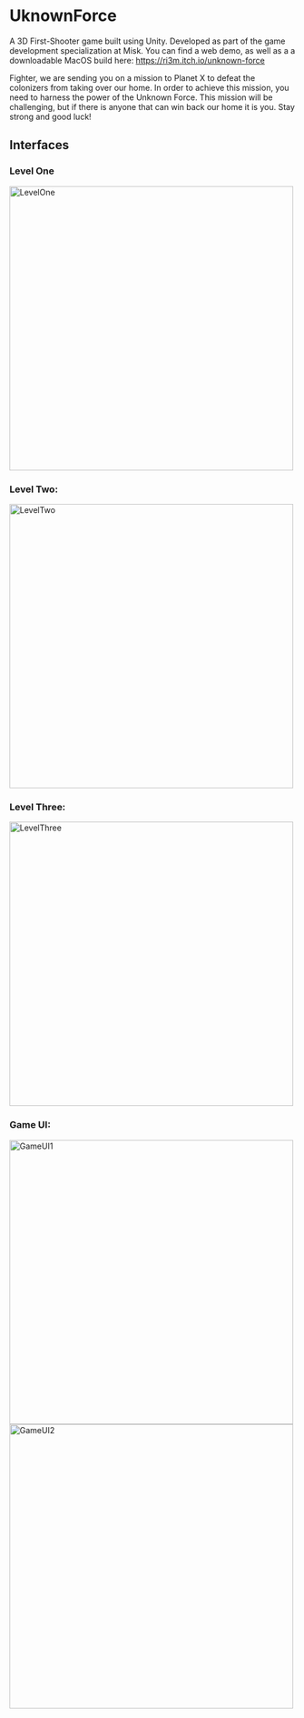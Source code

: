 # UknownForce
A 3D First-Shooter game built using Unity. Developed as part of the game development specialization at Misk.
You can find a web demo, as well as a a downloadable MacOS build here: https://ri3m.itch.io/unknown-force

Fighter, we are sending you on a mission to Planet X to defeat the colonizers from taking over our home. In order to achieve this mission, you need to harness the power of the Unknown Force. This mission will be challenging, but if there is anyone that can win back our home it is you. Stay strong and good luck!
## Interfaces 

### Level One
<img width="500" alt="LevelOne" src="https://user-images.githubusercontent.com/60888719/126063017-75d363f2-9d6c-4796-b4c0-ee581b1ee240.png">

### Level Two:

<img width="500" alt="LevelTwo" src="https://user-images.githubusercontent.com/60888719/126062978-ebb99e94-b21c-4483-be49-a2168f4a39de.png">

### Level Three:

<img width="500" alt="LevelThree" src="https://user-images.githubusercontent.com/60888719/126062967-932182d0-c6d5-4e27-b0d0-5177b3800a62.png">

### Game UI:

<img width="500" alt="GameUI1" src="https://user-images.githubusercontent.com/60888719/126062912-47f7aec6-5152-47dc-927c-20eec33de1b1.png">

<img width="500" alt="GameUI2" src="https://user-images.githubusercontent.com/60888719/126062906-3e0b7e58-d5f7-4bbe-b928-a048b84cc6b3.png">
